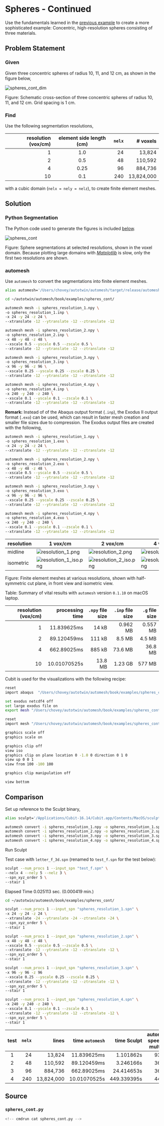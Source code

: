 # Spheres - Continued

Use the fundamentals learned in the [previous example](../spheres/README.md) to create a more sophisticated example:  Concentric, high-resolution spheres consisting of three materials.

## Problem Statement

### Given

Given three concentric spheres of radius 10, 11, and 12 cm, as shown in the figure below,

![spheres_cont_dim](spheres_cont_dim.png)

Figure: Schematic cross-section of three concentric spheres of radius 10, 11, and 12 cm.  Grid spacing is 1 cm.

### Find

Use the following segmentation resolutions,

resolution (vox/cm) | element side length (cm) | `nelx` | # voxels
---: | :---: | ---: | ---:
1 | 1.0 | 24 | 13,824
2 | 0.5 | 48 | 110,592
4 | 0.25 | 96 | 884,736
10 | 0.1 | 240 | 13,824,000

with a cubic domain (`nelx = nely = nelz`),
to create finite element meshes.

## Solution

### Python Segmentation

The Python code used to generate the figures is included [below](#source).

![spheres_cont](spheres_cont.png)

Figure: Sphere segmentations at selected resolutions, shown in the voxel domain.
Because plotting large domains with [*Matplotlib*](https://matplotlib.org)
is slow, only the first two resolutions are shown.

### automesh

Use `automesh` to convert the segmentations into finite element meshes.

```sh
alias automesh='/Users/chovey/autotwin/automesh/target/release/automesh'
```

```sh
cd ~/autotwin/automesh/book/examples/spheres_cont/
```

```sh
automesh mesh -i spheres_resolution_1.npy \
-o spheres_resolution_1.inp \
-x 24 -y 24 -z 24 \
--xtranslate -12 --ytranslate -12 --ztranslate -12
```

```sh
automesh mesh -i spheres_resolution_2.npy \
-o spheres_resolution_2.inp \
-x 48 -y 48 -z 48 \
--xscale 0.5 --yscale 0.5 --zscale 0.5 \
--xtranslate -12 --ytranslate -12 --ztranslate -12
```

```sh
automesh mesh -i spheres_resolution_3.npy \
-o spheres_resolution_3.inp \
-x 96 -y 96 -z 96 \
--xscale 0.25 --yscale 0.25 --zscale 0.25 \
--xtranslate -12 --ytranslate -12 --ztranslate -12
```

```sh
automesh mesh -i spheres_resolution_4.npy \
-o spheres_resolution_4.inp \
-x 240 -y 240 -z 240 \
--xscale 0.1 --yscale 0.1 --zscale 0.1 \
--xtranslate -12 --ytranslate -12 --ztranslate -12
```

**Remark:** Instead of of the Abaqus output format (`.inp`), the Exodus II output format (`.exo`) can be used, which can result in faster mesh creation and smaller file sizes due to compression. The Exodus output files are created with the following,

```sh
automesh mesh -i spheres_resolution_1.npy \
-o spheres_resolution_1.exo \
-x 24 -y 24 -z 24 \
--xtranslate -12 --ytranslate -12 --ztranslate -12
```

```sh
automesh mesh -i spheres_resolution_2.npy \
-o spheres_resolution_2.exo \
-x 48 -y 48 -z 48 \
--xscale 0.5 --yscale 0.5 --zscale 0.5 \
--xtranslate -12 --ytranslate -12 --ztranslate -12
```

```sh
automesh mesh -i spheres_resolution_3.npy \
-o spheres_resolution_3.exo \
-x 96 -y 96 -z 96 \
--xscale 0.25 --yscale 0.25 --zscale 0.25 \
--xtranslate -12 --ytranslate -12 --ztranslate -12
```

```sh
automesh mesh -i spheres_resolution_4.npy \
-o spheres_resolution_4.exo \
-x 240 -y 240 -z 240 \
--xscale 0.1 --yscale 0.1 --zscale 0.1 \
--xtranslate -12 --ytranslate -12 --ztranslate -12
```

resolution | 1 vox/cm | 2 vox/cm | 4 vox/cm | 10 vox/cm
---------- | -------- | -------- | -------- | ---------
midline   | ![resolution_1.png](resolution_1.png) | ![resolution_2.png](resolution_2.png) | ![resolution_3.png](resolution_3.png) | ![resolution_4.png](resolution_4.png)
isometric  | ![resolution_1_iso.png](resolution_1_iso.png) | ![resolution_2_iso.png](resolution_2_iso.png) | ![resolution_3_iso.png](resolution_3_iso.png) | ![resolution_4_iso.png](resolution_4_iso.png)

Figure: Finite element meshes at various resolutions, shown with half-symmetric cut plane, in front view and isometric view.

Table: Summary of vital results with `automesh` version `0.1.10` on macOS laptop.

resolution (vox/cm) | processing time | `.npy` file size | `.inp` file size | `.g` file size
---: | ---:     | ---:    | ---:  | ---:
1    | 11.839625ms  | 14 kB   | 0.962 MB | 0.557 MB
2    | 89.120459ms  | 111 kB  |   8.5 MB |   4.5 MB
4    | 662.89025ms  | 885 kB  |  73.6 MB |  36.8 MB
10   | 10.01070525s | 13.8 MB |  1.23 GB | 577 MB

Cubit is used for the visualizations with the following recipe:

```sh
reset
import abaqus  "/Users/chovey/autotwin/automesh/book/examples/spheres_cont/spheres_resolution_1.inp"

set exodus netcdf4 off
set large exodus file on
export mesh "/Users/chovey/autotwin/automesh/book/examples/spheres_cont/spheres_resolution_1.g"  overwrite

reset
import mesh "/Users/chovey/autotwin/automesh/book/examples/spheres_cont/spheres_resolution_1.g" lite

graphics scale off
graphics scale on

graphics clip off
view iso
graphics clip on plane location 0 -1.0 0 direction 0 1 0
view up 0 0 1
view from 100 -100 100

graphics clip manipulation off

view bottom
```

## Comparison

Set up reference to the Sculpt binary,

```sh
alias sculpt='/Applications/Cubit-16.14/Cubit.app/Contents/MacOS/sculpt'
```

```sh
automesh convert -i spheres_resolution_1.npy -o spheres_resolution_1.spn
automesh convert -i spheres_resolution_2.npy -o spheres_resolution_2.spn
automesh convert -i spheres_resolution_3.npy -o spheres_resolution_3.spn
automesh convert -i spheres_resolution_4.npy -o spheres_resolution_4.spn
```

Run Sculpt

Test case with `letter_f_3d.spn` (renamed to `test_f.spn` for the test below):

```sh
sculpt --num_procs 1 --input_spn "test_f.spn" \
--nelx 4 --nely 5 --nelz 3 \
--spn_xyz_order 5 \
--stair 1
```

Elapsed Time            0.025113 sec. (0.000419 min.)

```sh
cd ~/autotwin/automesh/book/examples/spheres_cont/
```

```sh
sculpt --num_procs 1 --input_spn "spheres_resolution_1.spn" \
-x 24 -y 24 -z 24 \
--xtranslate -24 --ytranslate -24 --ztranslate -24 \
--spn_xyz_order 5 \
--stair 1
```

```sh
sculpt --num_procs 1 --input_spn "spheres_resolution_2.spn" \
-x 48 -y 48 -z 48 \
--xscale 0.5 --yscale 0.5 --zscale 0.5 \
--xtranslate -12 --ytranslate -12 --ztranslate -12 \
--spn_xyz_order 5 \
--stair 1
```

```sh
sculpt --num_procs 1 --input_spn "spheres_resolution_3.spn" \
-x 96 -y 96 -z 96
--xscale 0.25 --yscale 0.25 --zscale 0.25 \
--xtranslate -12 --ytranslate -12 --ztranslate -12 \
--spn_xyz_order 5 \
--stair 1
```

```sh
sculpt --num_procs 1 --input_spn "spheres_resolution_4.spn" \
-x 240 -y 240 -z 240 \
--xscale 0.1 --yscale 0.1 --zscale 0.1 \
--xtranslate -12 --ytranslate -12 --ztranslate -12 \
--spn_xyz_order 5 \
--stair 1
```

test | `nelx` | lines | time `automesh` | time Sculpt | automesh speed up multiple
:---: | ---: | ---: | ---: | ---: | :---:
1 |  24 |     13,824 | 11.839625ms | 1.101862s | 93x
2 |  48 |    110,592 | 89.120459ms |  3.246166s | 36x
3 |  96 |    884,736 | 662.89025ms | 24.414653s | 36x
4 | 240 | 13,824,000 | 10.01070525s | 449.339395s | 44x

## Source

### `spheres_cont.py`

```python
<!-- cmdrun cat spheres_cont.py -->
```
